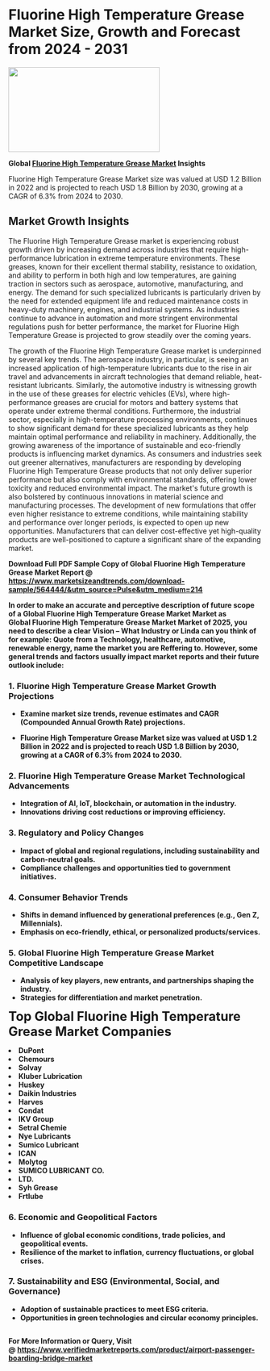 <H1>Fluorine High Temperature Grease Market Size, Growth and Forecast from 2024 - 2031</H1><img class="aligncenter size-medium wp-image-584254" src="https://thirdeyenews.in/wp-content/uploads/2024/09/Global-Market-Research-300x168.jpeg" alt="" width="300" height="168" /><p><strong>Global&nbsp;<a href="https://www.marketsizeandtrends.com/download-sample/564444/&amp;utm_source=Pulse&amp;utm_medium=214">Fluorine High Temperature Grease Market</a> Insights</strong></p><p>Fluorine High Temperature Grease Market size was valued at USD 1.2 Billion in 2022 and is projected to reach USD 1.8 Billion by 2030, growing at a CAGR of 6.3% from 2024 to 2030.</p><p><h2>Market Growth Insights</h2> <p>The Fluorine High Temperature Grease market is experiencing robust growth driven by increasing demand across industries that require high-performance lubrication in extreme temperature environments. These greases, known for their excellent thermal stability, resistance to oxidation, and ability to perform in both high and low temperatures, are gaining traction in sectors such as aerospace, automotive, manufacturing, and energy. The demand for such specialized lubricants is particularly driven by the need for extended equipment life and reduced maintenance costs in heavy-duty machinery, engines, and industrial systems. As industries continue to advance in automation and more stringent environmental regulations push for better performance, the market for Fluorine High Temperature Grease is projected to grow steadily over the coming years.</p> <p><strong></strong></p> <p>The growth of the Fluorine High Temperature Grease market is underpinned by several key trends. The aerospace industry, in particular, is seeing an increased application of high-temperature lubricants due to the rise in air travel and advancements in aircraft technologies that demand reliable, heat-resistant lubricants. Similarly, the automotive industry is witnessing growth in the use of these greases for electric vehicles (EVs), where high-performance greases are crucial for motors and battery systems that operate under extreme thermal conditions. Furthermore, the industrial sector, especially in high-temperature processing environments, continues to show significant demand for these specialized lubricants as they help maintain optimal performance and reliability in machinery. Additionally, the growing awareness of the importance of sustainable and eco-friendly products is influencing market dynamics. As consumers and industries seek out greener alternatives, manufacturers are responding by developing Fluorine High Temperature Grease products that not only deliver superior performance but also comply with environmental standards, offering lower toxicity and reduced environmental impact. The market's future growth is also bolstered by continuous innovations in material science and manufacturing processes. The development of new formulations that offer even higher resistance to extreme conditions, while maintaining stability and performance over longer periods, is expected to open up new opportunities. Manufacturers that can deliver cost-effective yet high-quality products are well-positioned to capture a significant share of the expanding market. <p><strong></p><p><span class=""><strong>Download Full PDF Sample Copy of Global Fluorine High Temperature Grease Market Report</strong> @ <a href="https://www.marketsizeandtrends.com/download-sample/564444/&amp;utm_source=Pulse&amp;utm_medium=214" target="_blank">https://www.marketsizeandtrends.com/download-sample/564444/&amp;utm_source=Pulse&amp;utm_medium=214</a></span></p><p>In order to make an accurate and perceptive description of future scope of a Global&nbsp;Fluorine High Temperature Grease Market Market as Global&nbsp;Fluorine High Temperature Grease Market Market of 2025, you need to describe a clear Vision &ndash; What Industry or Linda can you think of for example: Quote from a Technology, healthcare, automotive, renewable energy, name the market you are Reffering to. However, some general trends and factors usually impact market reports and their future outlook include:</p><h3>1.&nbsp;<strong>Fluorine High Temperature Grease Market Growth Projections</strong></h3><ul><li>Examine market size trends, revenue estimates and CAGR (Compounded Annual Growth Rate) projections.</li><li><p>Fluorine High Temperature Grease Market size was valued at USD 1.2 Billion in 2022 and is projected to reach USD 1.8 Billion by 2030, growing at a CAGR of 6.3% from 2024 to 2030.</p></li></ul><h3>2.&nbsp;<strong>Fluorine High Temperature Grease Market Technological Advancements</strong></h3><ul><li>Integration of AI, IoT, blockchain, or automation in the industry.</li><li>Innovations driving cost reductions or improving efficiency.</li></ul><h3>3.&nbsp;<strong>Regulatory and Policy Changes</strong></h3><ul><li>Impact of global and regional regulations, including sustainability and carbon-neutral goals.</li><li>Compliance challenges and opportunities tied to government initiatives.</li></ul><h3>4.&nbsp;<strong>Consumer Behavior Trends</strong></h3><ul><li>Shifts in demand influenced by generational preferences (e.g., Gen Z, Millennials).</li><li>Emphasis on eco-friendly, ethical, or personalized products/services.</li></ul><h3>5.&nbsp;<strong>Global Fluorine High Temperature Grease Market Competitive Landscape</strong></h3><ul><li>Analysis of key players, new entrants, and partnerships shaping the industry.</li><li>Strategies for differentiation and market penetration.</li></ul><p data-pm-slice="1 1 []"><span style="color: inherit; font-family: inherit; font-size: 25px;">Top Global Fluorine High Temperature Grease Market Companies</span></p><div class="" data-test-id=""><p><li>DuPont</li><li> Chemours</li><li> Solvay</li><li> Kluber Lubrication</li><li> Huskey</li><li> Daikin Industries</li><li> Harves</li><li> Condat</li><li> IKV Group</li><li> Setral Chemie</li><li> Nye Lubricants</li><li> Sumico Lubricant</li><li> ICAN</li><li> Molytog</li><li> SUMICO LUBRICANT CO.</li><li> LTD.</li><li> Syh Grease</li><li> Frtlube</li></p></div><h3>6.&nbsp;<strong>Economic and Geopolitical Factors</strong></h3><ul><li>Influence of global economic conditions, trade policies, and geopolitical events.</li><li>Resilience of the market to inflation, currency fluctuations, or global crises.</li></ul><h3>7.&nbsp;<strong>Sustainability and ESG (Environmental, Social, and Governance)</strong></h3><ul><li>Adoption of sustainable practices to meet ESG criteria.</li><li>Opportunities in green technologies and circular economy principles.</li></ul><h2><strong style="font-size: 14px;">For More Information or Query, Visit @&nbsp;</strong><a style="background-color: #ffffff; font-size: 14px;" href="https://www.marketsizeandtrends.com/report/fluorine-high-temperature-grease-market/" target="_blank">https://www.verifiedmarketreports.com/product/airport-passenger-boarding-bridge-market</a></h2>
